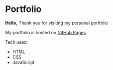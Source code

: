 # Portfolio

**Hello,**
Thank you for visiting my personal portfolio

My portfolio is hosted on [GitHub Pages](https://i-maged.github.io/Portfolio/).

Tech used:

- HTML
- CSS
- JavaScript
